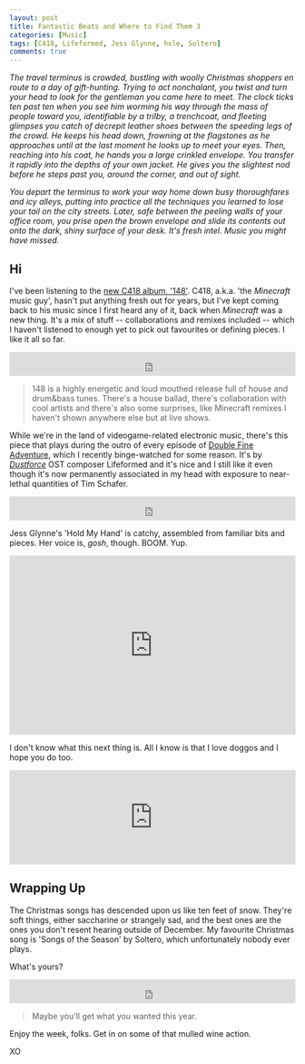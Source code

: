 ```yaml
---
layout: post
title: Fantastic Beats and Where to Find Them 3
categories: [Music]
tags: [C418, Lifeformed, Jess Glynne, hxle, Soltero]
comments: true
---
```


*The travel terminus is crowded, bustling with woolly Christmas shoppers en route to a day of gift-hunting. Trying to act nonchalant, you twist and turn your head to look for the gentleman you came here to meet. The clock ticks ten past ten when you see him worming his way through the mass of people toward you, identifiable by a trilby, a trenchcoat, and fleeting glimpses you catch of decrepit leather shoes between the speeding legs of the crowd. He keeps his head down, frowning at the flagstones as he approaches until at the last moment he looks up to meet your eyes. Then, reaching into his coat, he hands you a large crinkled envelope. You transfer it rapidly into the depths of your own jacket. He gives you the slightest nod before he steps past you, around the corner, and out of sight.* 

*You depart the terminus to work your way home down busy thoroughfares and icy alleys, putting into practice all the techniques you learned to lose your tail on the city streets. Later, safe between the peeling walls of your office room, you prise open the brown envelope and slide its contents out onto the dark, shiny surface of your desk. It's fresh intel. Music you might have missed.*

## Hi

I've been listening to the [new C418 album, '148'](https://c418.bandcamp.com/album/148). C418, a.k.a. 'the *Minecraft* music guy', hasn't put anything fresh out for years, but I've kept coming back to his music since I first heard any of it, back when *Minecraft* was a new thing. It's a mix of stuff -- collaborations and remixes included -- which I haven't listened to enough yet to pick out favourites or defining pieces. I like it all so far.

<iframe style="border: 0; width: 100%; height: 42px;" src="https://bandcamp.com/EmbeddedPlayer/album=3685458712/size=small/bgcol=ffffff/linkcol=0687f5/track=2859804005/transparent=true/" seamless><a href="http://c418.bandcamp.com/album/148">148 by C418 and Baiyon</a></iframe>

> 148 is a highly energetic and loud mouthed release full of house and drum&bass tunes. There's a house ballad, there's collaboration with cool artists and there's also some surprises, like Minecraft remixes I haven't shown anywhere else but at live shows. 

While we're in the land of videogame-related electronic music, there's this piece that plays during the outro of every episode of [Double Fine Adventure](https://www.youtube.com/watch?v=AdXvZgIV1Q0&list=PLIhLvue17Sd7F6pU2ByRRb0igiI-WKk3D&ab_channel=DoubleFineProd), which I recently binge-watched for some reason. It's by [*Dustforce*](http://dustforce.com/) OST composer Lifeformed and it's nice and I still like it even though it's now permanently associated in my head with exposure to near-lethal quantities of Tim Schafer. 

<iframe style="border: 0; width: 100%; height: 42px;" src="https://bandcamp.com/EmbeddedPlayer/album=1653268435/size=small/bgcol=ffffff/linkcol=0687f5/track=707958162/transparent=true/" seamless><a href="http://lifeformed.bandcamp.com/album/immerse">Immerse by Lifeformed</a></iframe>

Jess Glynne's 'Hold My Hand' is catchy, assembled from familiar bits and pieces. Her voice is, *gosh*, though. BOOM. Yup.

<iframe width="100%" height="315" src="https://www.youtube.com/embed/cLyUcAUMmMY" frameborder="0" allowfullscreen></iframe>

I don't know what this next thing is. All I know is that I love doggos and I hope you do too.

<iframe width="100%" height="166" scrolling="no" frameborder="no" src="https://w.soundcloud.com/player/?url=https%3A//api.soundcloud.com/tracks/210662855&amp;color=ff5500&amp;auto_play=false&amp;hide_related=false&amp;show_comments=true&amp;show_user=true&amp;show_reposts=false"></iframe>

## Wrapping Up

The Christmas songs has descended upon us like ten feet of snow. They're soft things, either saccharine or strangely sad, and the best ones are the ones you don't resent hearing outside of December. My favourite Christmas song is 'Songs of the Season' by Soltero, which unfortunately nobody ever plays.

What's yours?

<iframe style="border: 0; width: 100%; height: 42px;" src="https://bandcamp.com/EmbeddedPlayer/album=3627758041/size=small/bgcol=ffffff/linkcol=0687f5/track=2462380269/transparent=true/" seamless><a href="http://soltero.bandcamp.com/album/hell-train">Hell Train by Soltero</a></iframe>

> Maybe you'll get what you wanted this year.

Enjoy the week, folks. Get in on some of that mulled wine action. 

XO